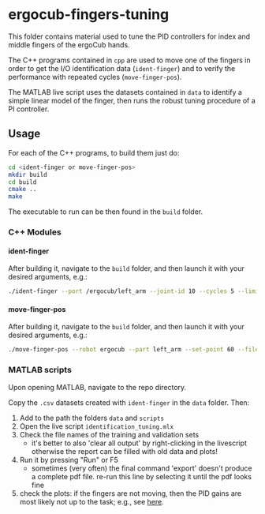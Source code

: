 # ergocub-fingers-tuning

This folder contains material used to tune the PID controllers for index and middle fingers of the ergoCub hands.

The C++ programs contained in `cpp` are used to move one of the fingers in order to get the I/O identification data (`ident-finger`) and to verify the performance with repeated cycles (`move-finger-pos`).

The MATLAB live script uses the datasets contained in `data` to identify a simple linear model of the finger, then runs the robust tuning procedure of a PI controller.

## Usage

For each of the C++ programs, to build them just do:

```bash
cd <ident-finger or move-finger-pos>
mkdir build
cd build
cmake ..
make
```

The executable to run can be then found in the `build` folder.

### C++ Modules

#### ident-finger

After building it, navigate to the `build` folder, and then launch it with your desired arguments, e.g.:

```bash
./ident-finger --port /ergocub/left_arm --joint-id 10 --cycles 5 --limits "(5 20)" <degrees> --pwm-values "(10 20 30)" <perc> --timeout 5 <sec> --filename output.csv
```

#### move-finger-pos

After building it, navigate to the `build` folder, and then launch it with your desired arguments, e.g.:

```bash
./move-finger-pos --robot ergocub --part left_arm --set-point 60 --filename output.csv
```

### MATLAB scripts

Upon opening MATLAB, navigate to the repo directory.

Copy the `.csv` datasets created with `ident-finger` in the `data` folder. Then:

1. Add to the path the folders `data` and `scripts`
2. Open the live script `identification_tuning.mlx`
3. Check the file names of the training and validation sets
   - it's better to also 'clear all output' by right-clicking in the livescript otherwise the report can be filled with old data and plots!
4. Run it by pressing "Run" or F5
   - sometimes (very often) the final command 'export' doesn't produce a complete pdf file. re-run this line by selecting it until the pdf looks fine 
5. check the plots: if the fingers are not moving, then the PID gains are most likely not up to the task; e.g., see [here](https://github.com/icub-tech-iit/ergocub-design-lowerarm/issues/245#issuecomment-2095469706).
